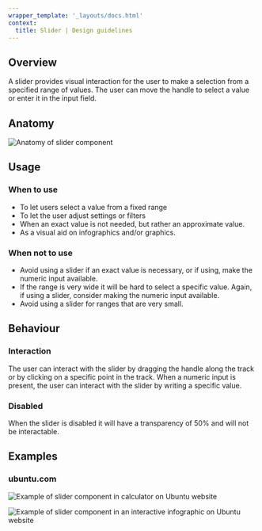 ```yaml
---
wrapper_template: '_layouts/docs.html'
context:
  title: Slider | Design guidelines
---
```


## Overview

A slider provides visual interaction for the user to make a selection from a specified range of values. The user can move the handle to select a value or enter it in the input field.

## Anatomy

![Anatomy of slider component](https://assets.ubuntu.com/v1/7538293c-anatomy.png)

## Usage

### When to use

- To let users select a value from a fixed range
- To let the user adjust settings or filters
- When an exact value is not needed, but rather an approximate value.
- As a visual aid on infographics and/or graphics.

### When not to use

- Avoid using a slider if an exact value is necessary, or if using, make the numeric input available.
- If the range is very wide it will be hard to select a specific value. Again, if using a slider, consider making the numeric input available.
- Avoid using a slider for ranges that are very small.

## Behaviour

### Interaction

The user can interact with the slider by dragging the handle along the track or by clicking on a specific point in the track. When a numeric input is present, the user can interact with the slider by writing a specific value.

### Disabled

When the slider is disabled it will have a transparency of 50% and will not be interactable.

## Examples

### ubuntu.com

![Example of slider component in calculator on Ubuntu website](https://assets.ubuntu.com/v1/6612561b-Ubuntu%20Slider%20Design%20System.png)

![Example of slider component in an interactive infographic on Ubuntu website](https://assets.ubuntu.com/v1/10921b1c-ex%20uc%20infographic.png)
